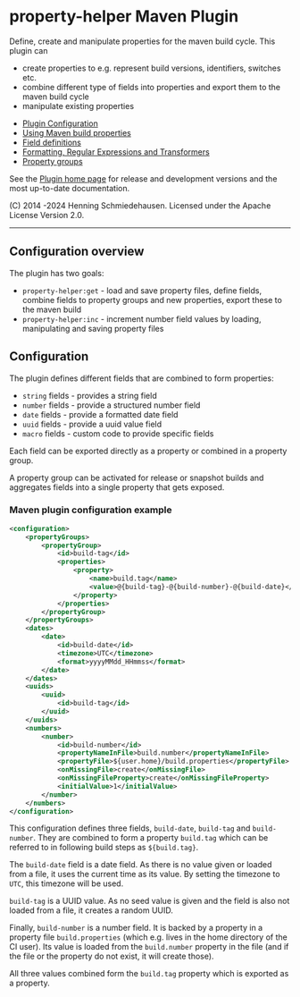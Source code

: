 # property-helper Maven Plugin

Define, create and manipulate properties for the maven build cycle. This plugin can

- create properties to e.g. represent build versions, identifiers, switches etc.
- combine different type of fields into properties and export them to the maven build cycle
- manipulate existing properties

* [Plugin Configuration](src/site/markdown/general_config.md)
* [Using Maven build properties](src/site/markdown/using_build_properties.md)
* [Field definitions](src/site/markdown/fields.md)
* [Formatting, Regular Expressions and Transformers](src/site/markdown/formatting_regexp.md)
* [Property groups](src/site/markdown/property_groups.md)


See the [Plugin home page](https://basepom.github.io/property-helper-maven-plugin/) for release and development versions and the most up-to-date documentation.

(C) 2014 -2024 Henning Schmiedehausen. Licensed under the Apache License Version 2.0.

----

## Configuration overview

The plugin has two goals:

- `property-helper:get` - load and save property files, define fields, combine fields to property groups and new properties, export these to the maven build
- `property-helper:inc` - increment number field values by loading, manipulating and saving property files

## Configuration

The plugin defines different fields that are combined to form properties:

- `string` fields - provides a string field
- `number` fields - provide a structured number field
- `date` fields - provide a formatted date field
- `uuid` fields - provide a uuid value field
- `macro` fields - custom code to provide specific fields

Each field can be exported directly as a property or combined in a property group.

A property group can be activated for release or snapshot builds and aggregates fields into a single property that gets exposed.

### Maven plugin configuration example

```xml
<configuration>
    <propertyGroups>
        <propertyGroup>
            <id>build-tag</id>
            <properties>
                <property>
                    <name>build.tag</name>
                    <value>@{build-tag}-@{build-number}-@{build-date}</value>
                </property>
            </properties>
        </propertyGroup>
    </propertyGroups>
    <dates>
        <date>
            <id>build-date</id>
            <timezone>UTC</timezone>
            <format>yyyyMMdd_HHmmss</format>
        </date>
    </dates>
    <uuids>
        <uuid>
            <id>build-tag</id>
        </uuid>
    </uuids>
    <numbers>
        <number>
            <id>build-number</id>
            <propertyNameInFile>build.number</propertyNameInFile>
            <propertyFile>${user.home}/build.properties</propertyFile>
            <onMissingFile>create</onMissingFile>
            <onMissingFileProperty>create</onMissingFileProperty>
            <initialValue>1</initialValue>
        </number>
    </numbers>
</configuration>
```

This configuration defines three fields, `build-date`, `build-tag` and `build-number`. They are combined to form a property `build.tag` which can be referred to
in following build steps as `${build.tag}`.

The `build-date` field is a date field. As there is no value given or loaded from a file, it uses the current time as its value. By setting the timezone
to `UTC`, this timezone will be used.

`build-tag` is a UUID value. As no seed value is given and the field is also not loaded from a file, it creates a random UUID.

Finally, `build-number` is a number field. It is backed by a property in a property file `build.properties` (which e.g. lives in the home directory of the CI
user). Its value is loaded from the `build.number` property in the file (and if the file or the property do not exist, it will create those).

All three values combined form the `build.tag` property which is exported as a property.
